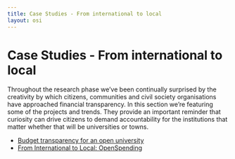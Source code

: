 ```yaml
---
title: Case Studies - From international to local
layout: osi
---
```


# Case Studies - From international to local
Throughout the research phase we’ve been continually surprised by the creativity by which citizens, communities and civil society organisations have approached financial transparency. In this section we’re featuring some of the projects and trends. They provide an important reminder that curiosity can drive citizens to demand accountability for the institutions that matter whether that will be universities or towns. 


* [Budget transparency for an open university](https://github.com/openspending/dotorg/blob/master/resources/osi/Seville.html)
* [From International to Local: OpenSpending](openspending.html)


